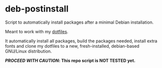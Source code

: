 # deb-postinstall
Script to automatically install packages after a minimal Debian installation.

Meant to work with my [dotfiles](https://github.com/ghjardim/dotfiles).

It automatically install all packages, build the packages needed, install extra fonts and clone my dotfiles to a new, fresh-installed, debian-based GNU/Linux distribution.

**_PROCEED WITH CAUTION_: This repo script is NOT TESTED yet.**

